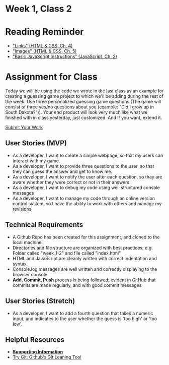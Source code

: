 # Week 1, Class 2

# Reading Reminder
* ["Links" (HTML & CSS, Ch. 4)](https://canvas.instructure.com/courses/1370431/modules/items/18248078)
* ["Images" (HTML & CSS, Ch. 5)](https://canvas.instructure.com/courses/1370431/modules/items/18248079)
* ["Basic JavaScript Instructions" (JavaScript, Ch. 2)](https://canvas.instructure.com/courses/1370431/modules/items/18248080)

# Assignment for Class
Today we will be using the code we wrote in the last class as an example for creating a guessing game project to which we'll be adding during the rest of the week. Use three personalized guessing game questions (The game will consist of three yes/no questions about you (example: "Did I grow up in South Dakota?")). Your end product will look very much like what we finished with in class yesterday, just customized. And if you want, extend it.

[Submit Your Work](https://canvas.instructure.com/courses/1370431/modules/items/18248081)

## User Stories (MVP)
 - As a developer, I want to create a simple webpage, so that my users can interact with my game.
 - As a developer, I want to provide three questions to the user, so that they can guess the answer and get to know me.
 - As a developer, I want to notify the user after each question, so they are aware whether they were correct or not in their answers.
 - As a developer, I want to debug my code using well structured console messages
 - As a developer, I want to manage my code through an online version control system, so I have the ability to work with others and manage my revisions

## Technical Requirements
 - A Github Repo has been created for this assignment, and cloned to the local machine
 - Directories and file structure are organized with best practices; e.g. Folder called "week_1-2" and file called "index.html"
 - HTML and JavaScript are cleanly written with correct indentation and syntax
 - Console.log messages are well written and correctly displaying to the browser console
 - **Add, Commit, Push** process is being followed; evident in GitHub that commits are made regularly, and with good commit messages

## User Stories (Stretch)
 - As a developer, I want to add a fourth question that takes a numeric input, and indicates to the user whether the guess is 'too high' or 'too low'.

## Helpful Resources
- [**Supporting Information**](support.md)
- [Try Git: Github's Git Leaning Tool](https://try.github.io/levels/1/challenges/1)
